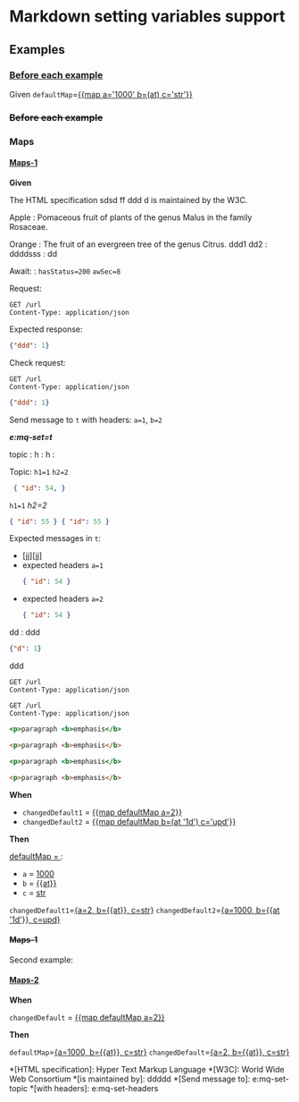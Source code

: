 # Markdown setting variables support

## Examples

### [Before each example](- "before")

Given `defaultMap`=[{{map a='1000' b=(at) c='str'}}](- "e:set=#defaultMap")

### ~~Before each example~~

### Maps

#### [Maps-1](-)

__Given__

The HTML specification
sdsd ff ddd d
is maintained by the W3C.


Apple
: Pomaceous fruit of plants of the genus Malus in
the family Rosaceae.

Orange
: The fruit of an evergreen tree of the genus Citrus.
ddd1
dd2
: ddddsss
: dd

Await:
: `hasStatus=200` `awSec=8`

Request:
```http request
GET /url
Content-Type: application/json
```

Expected response:
```json
{"ddd": 1}
```

Check request:

```http request
GET /url
Content-Type: application/json
```

```json
{"ddd": 1}
```

Send message to `t` with headers: `a=1`, `b=2`

___e:mq-set=t___

topic
: h
: h
:

Topic:
`h1=1` `h2=2`
```json
 { "id": 54, }
```
`h1=1`
_h2=2_
```json lines
{ "id": 55 } { "id": 55 }
```

Expected messages in `t`:

- [jj][jj]
-   expected headers `a=1`
    ```json
    { "id": 54 }
    ```
-   expected headers `a=2`
    ```json
    { "id": 54 }
    ```


dd
: ddd

```json
{"d": 1}
```

ddd

```http request {.http #example-1}
GET /url
Content-Type: application/json
```

```http_request:{.http_#example-1}
GET /url
Content-Type: application/json
```

~~~~~~~~~~~~~~~~~~~~~~~~~~~~ {.html #example-1}
<p>paragraph <b>emphasis</b>
~~~~~~~~~~~~~~~~~~~~~~~~~~~~

~~~~~~~~~~~~~~~~~~~~~~~~~~~~html {.html #example-1}
<p>paragraph <b>emphasis</b>
~~~~~~~~~~~~~~~~~~~~~~~~~~~~

~~~~~~~~~~~~~~~~~~~~~~~~~~~~ .html
<p>paragraph <b>emphasis</b>
~~~~~~~~~~~~~~~~~~~~~~~~~~~~

~~~~~~~~~~~~~~~~~~~~~~~~~~~~html .html
<p>paragraph <b>emphasis</b>
~~~~~~~~~~~~~~~~~~~~~~~~~~~~

__When__

- `changedDefault1` = [{{map defaultMap a=2}}](- "e:set=#changedDefault1")
- `changedDefault2` = [{{map defaultMap b=(at '1d') c='upd'}}](- "e:set=#changedDefault2")

__Then__

[defaultMap = ](- "c:echo=#defaultMap"):

- `a` = [1000](- "?=#defaultMap.a")
- `b` = [{{at}}](- "e:equals=#defaultMap.b")
- `c` = [str](- "?=#defaultMap.c")

`changedDefault1`=[{a=2, b={{at}}, c=str}](- "e:equals=#changedDefault1")
`changedDefault2`=[{a=1000, b={{at '1d'}}, c=upd}](- "e:equals=#changedDefault2")

#### ~~Maps-1~~

Second example:

#### [Maps-2](-)

__When__

`changedDefault` = [{{map defaultMap a=2}}](- "e:set=#changedDefault")

__Then__

`defaultMap`=[{a=1000, b={{at}}, c=str}](- "e:equals=#defaultMap")
`changedDefault`=[{a=2, b={{at}}, c=str}](- "e:equals=#changedDefault")

*[HTML specification]: Hyper Text Markup Language
*[W3C]:  World Wide Web Consortium
*[is maintained by]:  ddddd
*[Send message to]:  e:mq-set-topic
*[with headers]:  e:mq-set-headers


[Given messages]: - "e:mq-send=myQueue"
